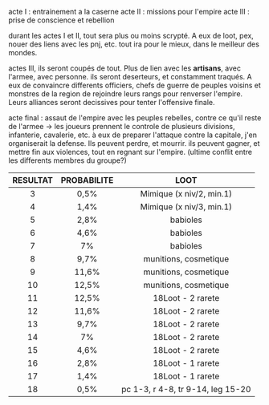 
acte I : entrainement a la caserne
acte II : missions pour l'empire 
acte III : prise de conscience et rebellion 


durant les actes I et II, tout sera plus ou moins scrypté. A eux de loot, pex, nouer des liens avec les pnj, etc. tout ira pour le mieux, dans le meilleur des mondes. 

actes III, ils seront coupés de tout. Plus de lien avec les **artisans**, avec l'armee, avec personne. ils seront deserteurs, et constamment traqués. A eux de convaincre differents officiers, chefs de guerre de peuples voisins et monstres de la region de rejoindre leurs rangs pour renverser l'empire. 
Leurs alliances seront decissives pour tenter l'offensive finale.

acte final : assaut de l'empire avec les peuples rebelles, contre ce qu'il reste de l'armee 
-> les joueurs prennent le controle de plusieurs divisions, infanterie, cavalerie, etc. 
à eux de preparer l'attaque contre la capitale, j'en organiserait la defense. 
Ils peuvent perdre, et mourrir. ils peuvent gagner, et mettre fin aux violences, tout en regnant sur l'empire.
(ultime conflit entre les differents membres du groupe?)


|  RESULTAT  |  PROBABILITE  |  LOOT  |
|:--------: | :-----------:| :-----:|
|3	| 0,5% | Mimique (x niv/2, min.1) |
|4	| 1,4% | Mimique (x niv/3, min.1) |
|5	| 2,8% | babioles |
|6	| 4,6% | babioles |
|7	| 7% | babioles |
|8	| 9,7% | munitions, cosmetique |
|9	| 11,6% | munitions, cosmetique |
|10 | 12,5% | munitions, cosmetique |
|11	| 12,5% | 18Loot - 2 rarete |
|12	| 11,6% | 18Loot - 2 rarete |
|13	|9,7% | 18Loot - 2 rarete |
|14	|7% | 18Loot - 2 rarete |
|15	|4,6% | 18Loot - 2 rarete |
|16	|2,8% | 18Loot - 1 rarete |
|17	|1,4% | 18Loot - 1 rarete |
|18	|0,5% | pc 1-3, r 4-8, tr 9-14, leg 15-20|





